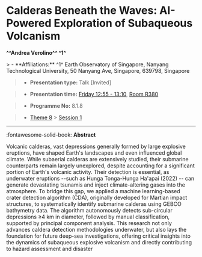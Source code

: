 # Calderas Beneath the Waves: AI-Powered Exploration of Subaqueous Volcanism

**^^Andrea Verolino^^ ^1^**

<!-- more -->> - **Affiliations:** ^1^ Earth Observatory of Singapore, Nanyang Technological University, 50 Nanyang Ave, Singapore, 639798, Singapore

> - **Presentation type:** Talk [Invited]

> - **Presentation time:** [Friday 12:55 - 13:10](../sessions_comparison.md#__tabbed_4_5), [Room R380](../maps_venue.md#__tabbed_1_1)

> - **Programme No:** 8.1.8

> - [Theme 8](../theme8.md) > [Session 1](../sessions/session-8-1.md)

--- 

:fontawesome-solid-book: **Abstract**

Volcanic calderas, vast depressions generally formed by large explosive eruptions, have shaped Earth's landscapes and even influenced global climate. While subaerial calderas are extensively studied, their submarine counterparts remain largely unexplored, despite accounting for a significant portion of Earth's volcanic activity. Their detection is essential, as underwater eruptions --such as Hunga Tonga-Hunga Ha'apai (2022) -- can generate devastating tsunamis and inject climate-altering gases into the atmosphere. To bridge this gap, we applied a machine learning-based crater detection algorithm (CDA), originally developed for Martian impact structures, to systematically identify submarine calderas using GEBCO bathymetry data. The algorithm autonomously detects sub-circular depressions ≥4 km in diameter, followed by manual classification, supported by principal component analysis. This research not only advances caldera detection methodologies underwater, but also lays the foundation for future deep-sea investigations, offering critical insights into the dynamics of subaqueous explosive volcanism and directly contributing to hazard assessment and disaster

